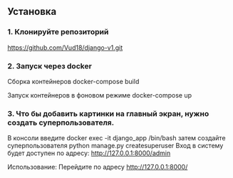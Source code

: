 
## Установка
### 1. Клонируйте репозиторий
https://github.com/Vud18/django-v1.git
### 2. Запуск через docker

Сборка контейнеров
docker-compose build

Запуск контейнеров в фоновом режиме
docker-compose up

### 3. Что бы добавить картинки на главный экран, нужно создать суперпользователя.
В консоли введите docker exec -it django_app /bin/bash
затем создайте суперпользователя python manage.py createsuperuser
Вход в систему будет доступен по адресу: http://127.0.0.1:8000/admin

Использование: Перейдите по адресу http://127.0.0.1:8000/